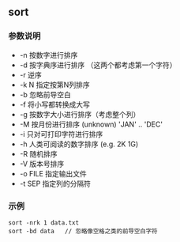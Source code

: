
sort
------------------------------------

### 参数说明

* -n 按数字进行排序
* -d 按字典序进行排序 （这两个都考虑第一个字符）
* -r 逆序
* -k N 指定按第N列排序
* -b 忽略前导空白
* -f 将小写都转换成大写
* -g 按数字大小进行排序（考虑整个列）
* -M 按月份进行排序 (unknown) 'JAN' .. 'DEC'
* -i 只对可打印字符进行排序
* -h 人类可阅读的数字排序 (e.g. 2K 1G)
* -R 随机排序
* -V 版本号排序
* -o FILE 指定输出文件
* -t SEP 指定列的分隔符

### 示例

    sort -nrk 1 data.txt
    sort -bd data   // 忽略像空格之类的前导空白字符

